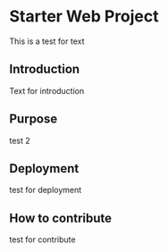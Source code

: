 # Starter Web Project
This is a test for text

## Introduction
Text for introduction

## Purpose
test 2

## Deployment
test for deployment
## How to contribute

test for contribute
